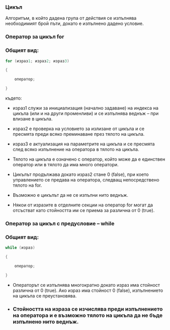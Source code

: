 ### Цикъл


Алгоритъм, в който дадена група от действия се изпълнява необходимият брой пъти, докато е изпълнено дадено условие.

### Оператор за цикъл for

### Общият вид:

```c++
for (израз1; израз2; израз3) 

{

	оператор;

}
```
където:

- израз1 служи за инициализация (начално задаване) на индекса на цикъла (или и на други променливи) и се изпълнява веднъж – при влизане в цикъла.

- израз2 е проверка на условието за излизане от цикъла и се пресмята преди всяко преминаване през тялото на цикъла.

- израз3 е актуализация на параметрите на цикъла и се пресмята след всяко изпълнение на оператора в тялото на цикъла.

- Тялото на цикъла е означено с оператор, който може да е единствен оператор или в тялото да има много оператори.

- Цикълът продължава докато израз2 стане 0 (false), при което управлението се предава на оператора, следващ непосредствено тялото на for.

- Възможно е цикълът да не се изпълни нито веднъж.

- Някои от изразите в отделните секции на оператор for могат да отсъстват като стойността им се приема за различна от 0 (true).


### Оператор за цикъл с предусловие – while

### Общият вид:

```c++
while (израз)

{

	оператор;

}
```

- Операторът се изпълнява многократно докато израз има стойност различна от 0 (true). Ако израз има стойност 0 (false), изпълнението на цикъла се преустановява.

- ### Стойността на израза се изчислява преди изпълнението на оператора и е възможно тялото на цикъла да не бъде изпълнено нито веднъж.


```
